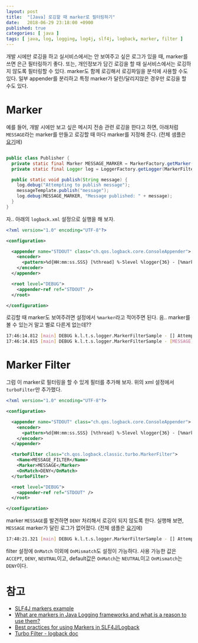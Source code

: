 ```yaml
---
layout: post
title:  "[Java] 로깅할 때 marker로 필터링하기"
date:   2018-06-29 23:18:00 +0900
published: true
categories: [ java ]
tags: [ java, log, logging, log4j, slf4j, logback, marker, filter ]
---
```


개발 시에만 로깅을 하고 실서비스에서는 안 보여주고 싶은 로그가 있을 때, marker를 쓰면 은근 필터링하기 좋다. 또는, 개인정보가 담긴 로깅을 할 때 실서비스에서는 로깅하지 않도록 필터링할 수 있다. marker도 함께 로깅해서 로깅파일을 분석에 사용할 수도 있다. 일부 appender를 분리하고 특정 marker가 달린/달리지않은 경우만 로깅을 할 수도 있다.


# Marker

예를 들어, 개발 시에만 보고 싶은 메시지 전송 관련 로깅을 한다고 하면, 아래처럼 `MESSAGE`라는 marker를 만들고 로깅할 때 마다 marker를 지정해 준다. (전체 샘플은 [요기](https://github.com/entireboy/blog-sample/tree/master/logger)에)

```java

public class Publisher {
  private static final Marker MESSAGE_MARKER = MarkerFactory.getMarker("MESSAGE");
  private static final Logger log = LoggerFactory.getLogger(MarkerFilterSample.class);

  public static void publish(String message) {
    log.debug("Attempting to publish message");
    messageTemplate.publish("message");
    log.debug(MESSAGE_MARKER, "Message published: " + message);
  }
}
```

자.. 아래의 `logback.xml` 설정으로 실행을 해 보자.

```xml
<?xml version="1.0" encoding="UTF-8"?>

<configuration>

  <appender name="STDOUT" class="ch.qos.logback.core.ConsoleAppender">
    <encoder>
      <pattern>%d{HH:mm:ss.SSS} [%thread] %-5level %logger{36} - [%marker] %msg%n</pattern>
    </encoder>
  </appender>

  <root level="DEBUG">
    <appender-ref ref="STDOUT" />
  </root>

</configuration>
```

로깅할 때 marker도 보여주려면 설정에서 `%marker`라고 적어주면 된다. 음.. marker를 볼 수 있는거 말고 별로 다른게 없는데??

```bash
17:46:14.812 [main] DEBUG k.l.t.s.logger.MarkerFilterSample - [] Attempting to publish message
17:46:14.815 [main] DEBUG k.l.t.s.logger.MarkerFilterSample - [MESSAGE] Message published: THIS IS MY PERSONAL MESSAGE
```

# Marker Filter

그럼 이 marker로 필터링을 할 수 있게 필터를 추가해 보자. 위의 xml 설정에서 `turboFilter`만 추가했다.

```xml
<?xml version="1.0" encoding="UTF-8"?>

<configuration>

  <appender name="STDOUT" class="ch.qos.logback.core.ConsoleAppender">
    <encoder>
      <pattern>%d{HH:mm:ss.SSS} [%thread] %-5level %logger{36} - [%marker] %msg%n</pattern>
    </encoder>
  </appender>

  <turboFilter class="ch.qos.logback.classic.turbo.MarkerFilter">
    <Name>MESSAGE_FILTER</Name>
    <Marker>MESSAGE</Marker>
    <OnMatch>DENY</OnMatch>
  </turboFilter>

  <root level="DEBUG">
    <appender-ref ref="STDOUT" />
  </root>

</configuration>
```

marker `MESSAGE`를 발견하면 `DENY` 처리해서 로깅이 되지 않도록 한다. 실행해 보면, `MESSAGE` marker가 달린 로그가 없어졌다. (전체 샘플은 [요기](https://github.com/entireboy/blog-sample/tree/master/logger)에)

```bash
17:48:21.321 [main] DEBUG k.l.t.s.logger.MarkerFilterSample - [] Attempting to publish message
```

filter 설정에 `OnMatch` 이외에 `OnMismatch`도 설정이 가능하다. 사용 가능한 값은 `ACCEPT`, `DENY`, `NEUTRAL`이고, default값은 `OnMatch`는 `NEUTRAL`이고 `OnMismatch`는 `DENY`이다.


# 참고

- [SLF4J markers example](https://examples.javacodegeeks.com/enterprise-java/slf4j/slf4j-markers-example/)
- [What are markers in Java Logging frameworks and what is a reason to use them?](https://stackoverflow.com/questions/16813032/what-are-markers-in-java-logging-frameworks-and-what-is-a-reason-to-use-them)
- [Best practices for using Markers in SLF4J/Logback](https://stackoverflow.com/questions/4165558/best-practices-for-using-markers-in-slf4j-logback)
- [Turbo Filter - logback doc](https://logback.qos.ch/manual/filters.html#TurboFilter)
